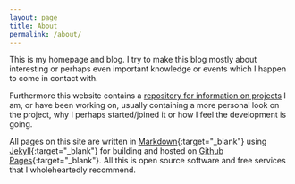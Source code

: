 ```yaml
---
layout: page
title: About
permalink: /about/
---
```


This is my homepage and blog. I try to make this blog mostly about interesting or perhaps even important knowledge or events which I happen to come in contact with.

Furthermore this website contains a [repository for information on projects](/projects/) I am, or have been working on, usually containing a more personal look on the project, why I perhaps started/joined it or how I feel the development is going.

All pages on this site are written in [Markdown](http://daringfireball.net/projects/markdown/syntax){:target="_blank"} using [Jekyll](http://jekyllrb.com){:target="_blank"} for building and hosted on [Github Pages](https://pages.github.com){:target="_blank"}. All this is open source software and free services that I wholeheartedly recommend.
